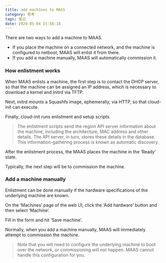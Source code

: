 ```yaml
---
title: add machines to MASS
category: 思考
tags: 笔记
date: 2020-05-04 15:56:18
---
```

There are two ways to add a machine to MAAS.
* If you place the machine on a connected network, and the machine is configured to netboot, MAAS will enlist it from there. 
* If you add a machine manually, MAAS will automatically commission it. 
### How enlistment works
When MAAS enlists a machine, the first step is to contact the DHCP server, so that the machine can be assigned an IP address, which is necessary to download a kernel and initrd via TFTP.

Next, initrd mounts a Squashfs image, ephemerally, via HTTP, so that cloud-init can execute.

Finally, cloud-init runs enlistment and setup scripts.

> The enlistment scripts send the region API server information about the machine, including the architecture, MAC address and other details. The API server, in turn, stores these details in the database. This information-gathering process is known as automatic discovery.

After the enlistment process, the MAAS places the machine in the ‘Ready’ state.

Typically, the next step will be to commission the machine. 

### Add a machine manually
Enlistment can be done manually if the hardware specifications of the underlying machine are known.

On the ‘Machines’ page of the web UI, click the ‘Add hardware’ button and then select ‘Machine’.

Fill in the form and hit ‘Save machine’.

Normally, when you add a machine manually, MAAS will immediately attempt to commission the machine.
>  Note that you will need to configure the underlying machine to boot over the network, or commissioning will not happen. MAAS cannot handle this configuration for you. 